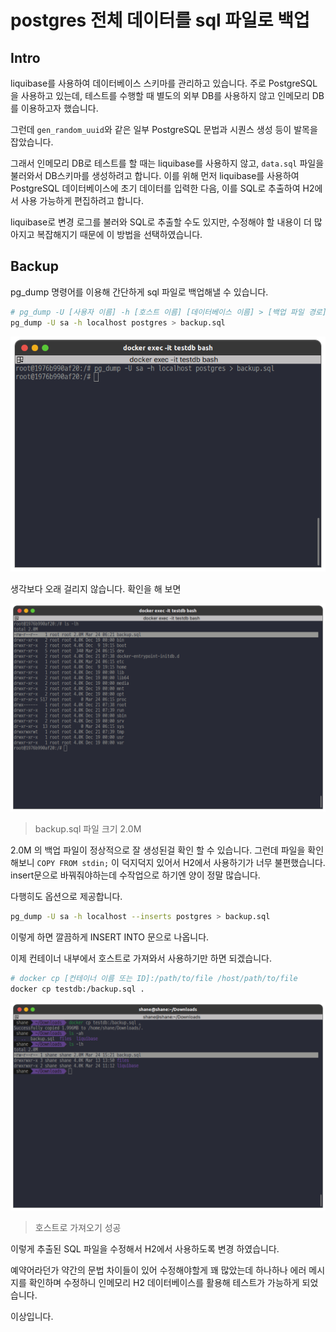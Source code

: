 # postgres 전체 데이터를 sql 파일로 백업

## Intro

liquibase를 사용하여 데이터베이스 스키마를 관리하고 있습니다. 주로 PostgreSQL을 사용하고 있는데, 테스트를 수행할 때 별도의 외부 DB를 사용하지 않고 인메모리 DB를 이용하고자 했습니다. 

그런데 `gen_random_uuid`와 같은 일부 PostgreSQL 문법과 시퀀스 생성 등이 발목을 잡았습니다.

그래서 인메모리 DB로 테스트를 할 때는 liquibase를 사용하지 않고, `data.sql` 파일을 불러와서 DB스키마를 생성하려고 합니다. 이를 위해 먼저 liquibase를 사용하여 PostgreSQL 데이터베이스에 초기 데이터를 입력한 다음, 이를 SQL로 추출하여 H2에서 사용 가능하게 편집하려고 합니다. 

liquibase로 변경 로그를 불러와 SQL로 추출할 수도 있지만, 수정해야 할 내용이 더 많아지고 복잡해지기 때문에 이 방법을 선택하였습니다.

## Backup

pg_dump 명령어를 이용해 간단하게 sql 파일로 백업해낼 수 있습니다.

```bash
# pg_dump -U [사용자 이름] -h [호스트 이름] [데이터베이스 이름] > [백업 파일 경로]
pg_dump -U sa -h localhost postgres > backup.sql
```

![image-20230324152200209](https://raw.githubusercontent.com/ShanePark/mdblog/main/backend/db/postgres/backup.assets/image-20230324152200209.png)

생각보다 오래 걸리지 않습니다. 확인을 해 보면

![image-20230324152334596](https://raw.githubusercontent.com/ShanePark/mdblog/main/backend/db/postgres/backup.assets/image-20230324152334596.png)

> backup.sql 파일 크기 2.0M

2.0M 의 백업 파일이 정상적으로 잘 생성된걸 확인 할 수 있습니다. 그런데 파일을 확인해보니 `COPY FROM stdin;` 이 덕지덕지 있어서 H2에서 사용하기가 너무 불편했습니다. insert문으로 바꿔줘야하는데 수작업으로 하기엔 양이 정말 많습니다. 

다행히도 옵션으로 제공합니다.

```bash
pg_dump -U sa -h localhost --inserts postgres > backup.sql
```

이렇게 하면 깔끔하게 INSERT INTO 문으로 나옵니다. 

이제 컨테이너 내부에서 호스트로 가져와서 사용하기만 하면 되겠습니다.

```bash
# docker cp [컨테이너 이름 또는 ID]:/path/to/file /host/path/to/file
docker cp testdb:/backup.sql .
```

![image-20230324152510751](https://raw.githubusercontent.com/ShanePark/mdblog/main/backend/db/postgres/backup.assets/image-20230324152510751.png)

> 호스트로 가져오기 성공

이렇게 추출된 SQL 파일을 수정해서 H2에서 사용하도록 변경 하였습니다. 

예약어라던가 약간의 문법 차이들이 있어 수정해야할게 꽤 많았는데 하나하나 에러 메시지를 확인하며 수정하니 인메모리 H2 데이터베이스를 활용해 테스트가 가능하게 되었습니다.

이상입니다.

 
